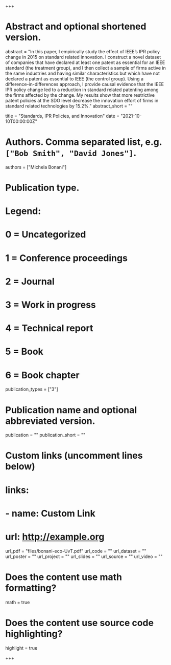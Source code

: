 +++
# Abstract and optional shortened version.
abstract = "In this paper, I empirically study the effect of IEEE’s IPR policy change in 2015 on standard related innovation. I construct a novel dataset of companies that have declared at least one patent as essential for an IEEE standard (the treatment group), and I then collect a sample of firms active in the same industries and having similar characteristics but which have not declared a patent as essential to IEEE (the control group). Using a difference-in-differences approach, I provide causal evidence that the IEEE IPR policy change led to a reduction in standard related patenting among the firms affected by the change. My results show that more restrictive patent policies at the SDO level decrease the innovation effort of firms in standard related technologies by 15.2%."
abstract_short = ""

title = "Standards, IPR Policies, and Innovation"
date = "2021-10-10T00:00:00Z"

# Authors. Comma separated list, e.g. `["Bob Smith", "David Jones"]`.
authors = ["Michela Bonani"]

# Publication type.
# Legend:
# 0 = Uncategorized
# 1 = Conference proceedings
# 2 = Journal
# 3 = Work in progress
# 4 = Technical report
# 5 = Book
# 6 = Book chapter
publication_types = ["3"]

# Publication name and optional abbreviated version.
publication = ""
publication_short = ""

# Custom links (uncomment lines below)
# links:
# - name: Custom Link
#   url: http://example.org

url_pdf = "files/bonani-eco-UvT.pdf"
url_code = ""
url_dataset = ""
url_poster = ""
url_project = ""
url_slides = ""
url_source = ""
url_video = ""

# Does the content use math formatting?
math = true

# Does the content use source code highlighting?
highlight = true


+++
